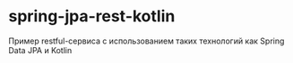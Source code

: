 # spring-jpa-rest-kotlin
Пример restful-сервиса с использованием таких технологий как Spring Data JPA и Kotlin
